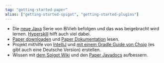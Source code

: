 ```yaml
---
tag: "getting-started-paper"
alias: ["getting-started-spigot", "getting-started-plugins"]
---
```


- Die [neue Java](<https://www.youtube.com/playlist?list=PLry1c-adUOIF0qnN6OK19L60CK2RXNAm0>) Serie von BiVieh befolgen und das was beigebracht wird lernen. [Hyperskill](<https://hyperskill.org/tracks/8?category=2>) hilft auch viel dabei.
- [Paper downloaden](<https://papermc.io/downloads>) und [Paper Dokumentation](<https://docs.papermc.io/paper/dev/getting-started>) lesen.
- Projekt mithilfe von [IntelliJ](<https://www.jetbrains.com/idea/>) und [mit einem Gradle Guide von Chojo](<https://chojo.dev/blog/2023/08/04/minecraft-development-with-gradle-basic-and-advanced-a-guide/>) (es gibt auch eine Deutsche Version) erstellen.
- Wissen mit [dem Spigot Wiki](<https://www.spigotmc.org/wiki/spigot/>) und den [Paper Javadocs](<https://jd.papermc.io/paper/1.20/>) aufbessern.
